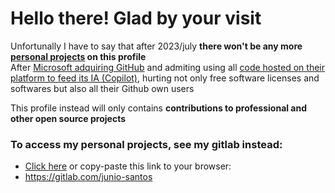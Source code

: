 # Hello there! Glad by your visit

Unfortunally I have to say that after 2023/july **there won't be any more <ins>personal projects</ins> on this profile**  
After [Microsoft adquiring GitHub](https://news.microsoft.com/announcement/microsoft-acquires-github) and admiting using all [code hosted on their platform to feed its IA (Copilot)](https://www.theverge.com/2021/7/7/22561180/github-copilot-legal-copyright-fair-use-public-code), hurting not only free software licenses and softwares but also all their Github own users  

This profile instead will only contains **contributions to professional and other open source projects**  

### To access my personal projects, see my gitlab instead:
- [Click here](https://gitlab.com/junio-santos) or copy-paste this link to your browser:
- https://gitlab.com/junio-santos
